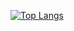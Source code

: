 <!-- [![Anurag's GitHub stats](https://github-readme-stats.vercel.app/api?username=ptaltavull&count_private=true)](https://github.com/anuraghazra/github-readme-stats) -->
<!-- [![Readme Card](https://github-readme-stats.vercel.app/api/pin/?username=ptaltavull&repo=github-readme-stats)](https://github.com/anuraghazra/github-readme-stats) -->

[![Top Langs](https://github-readme-stats.vercel.app/api/top-langs/?username=ptaltavull&hide=html)](https://github.com/anuraghazra/github-readme-stats)

<!--
### Hi there 👋

**ptaltavull/ptaltavull** is a ✨ _special_ ✨ repository because its `README.md` (this file) appears on your GitHub profile.

Here are some ideas to get you started:

- 🔭 I’m currently working on ...
- 🌱 I’m currently learning ...
- 👯 I’m looking to collaborate on ...
- 🤔 I’m looking for help with ...
- 💬 Ask me about ...
- 📫 How to reach me: ...
- 😄 Pronouns: ...
- ⚡ Fun fact: ...
-->
